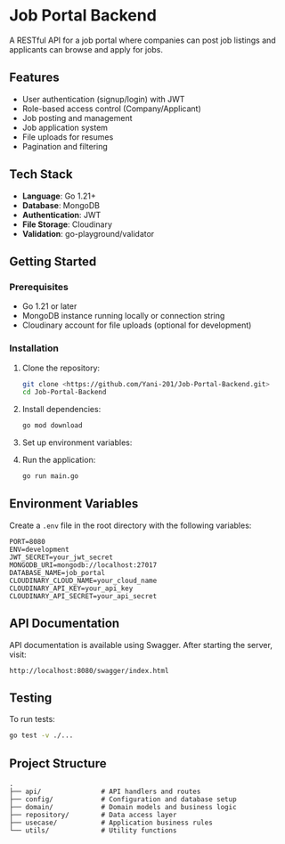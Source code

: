 # Job Portal Backend

A RESTful API for a job portal where companies can post job listings and applicants can browse and apply for jobs.

## Features

- User authentication (signup/login) with JWT
- Role-based access control (Company/Applicant)
- Job posting and management
- Job application system
- File uploads for resumes
- Pagination and filtering

## Tech Stack

- **Language**: Go 1.21+
- **Database**: MongoDB
- **Authentication**: JWT
- **File Storage**: Cloudinary
- **Validation**: go-playground/validator

## Getting Started

### Prerequisites

- Go 1.21 or later
- MongoDB instance running locally or connection string
- Cloudinary account for file uploads (optional for development)

### Installation

1. Clone the repository:
   ```bash
   git clone <https://github.com/Yani-201/Job-Portal-Backend.git>
   cd Job-Portal-Backend
   ```

2. Install dependencies:
   ```bash
   go mod download
   ```

3. Set up environment variables:


4. Run the application:
   ```bash
   go run main.go
   ```

## Environment Variables

Create a `.env` file in the root directory with the following variables:

```
PORT=8080
ENV=development
JWT_SECRET=your_jwt_secret
MONGODB_URI=mongodb://localhost:27017
DATABASE_NAME=job_portal
CLOUDINARY_CLOUD_NAME=your_cloud_name
CLOUDINARY_API_KEY=your_api_key
CLOUDINARY_API_SECRET=your_api_secret
```

## API Documentation

API documentation is available using Swagger. After starting the server, visit:

```
http://localhost:8080/swagger/index.html
```

## Testing

To run tests:

```bash
go test -v ./...
```

## Project Structure

```
.
├── api/               # API handlers and routes
├── config/            # Configuration and database setup
├── domain/            # Domain models and business logic
├── repository/        # Data access layer
├── usecase/           # Application business rules
└── utils/             # Utility functions
```


